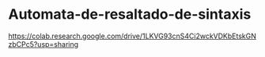 # Automata-de-resaltado-de-sintaxis
https://colab.research.google.com/drive/1LKVG93cnS4Ci2wckVDKbEtskGNzbCPc5?usp=sharing
